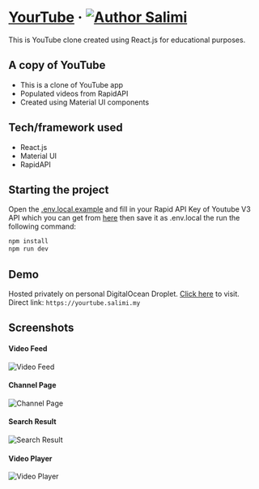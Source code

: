 # [YourTube](https://yourtube.salimi.my) &middot; [![Author Salimi](https://img.shields.io/badge/Author-Salimi-%3C%3E)](https://www.linkedin.com/in/mohamad-salimi/)

This is YouTube clone created using React.js for educational purposes.

## A copy of YouTube

- This is a clone of YouTube app
- Populated videos from RapidAPI
- Created using Material UI components

## Tech/framework used

- React.js
- Material UI
- RapidAPI

## Starting the project

Open the [.env.local.example](/.env.local.example) and fill in your Rapid API Key of Youtube V3 API which you can get from [here](https://rapidapi.com/ytdlfree/api/youtube-v31/) then save it as .env.local the run the following command:

```bash
npm install
npm run dev
```

## Demo

Hosted privately on personal DigitalOcean Droplet. [Click here](https://yourtube-salimi.my) to visit.
<br>
Direct link: `https://yourtube.salimi.my`

## Screenshots

#### Video Feed

![Video Feed](/screenshots/screenshot-1.png)

#### Channel Page

![Channel Page](/screenshots/screenshot-2.png)

#### Search Result

![Search Result](/screenshots/screenshot-3.png)

#### Video Player

![Video Player](/screenshots/screenshot-4.png)

